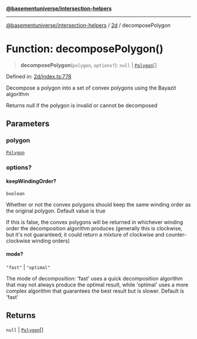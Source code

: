 [**@basementuniverse/intersection-helpers**](../../README.md)

***

[@basementuniverse/intersection-helpers](../../README.md) / [2d](../README.md) / decomposePolygon

# Function: decomposePolygon()

> **decomposePolygon**(`polygon`, `options?`): `null` \| [`Polygon`](../types/type-aliases/Polygon.md)[]

Defined in: [2d/index.ts:778](https://github.com/basementuniverse/intersection-helpers/blob/d942e5cf9ee51dc3854d6fbfe1d84a7ecd83c1ca/src/2d/index.ts#L778)

Decompose a polygon into a set of convex polygons using the Bayazit
algorithm

Returns null if the polygon is invalid or cannot be decomposed

## Parameters

### polygon

[`Polygon`](../types/type-aliases/Polygon.md)

### options?

#### keepWindingOrder?

`boolean`

Whether or not the convex polygons should keep the same winding
order as the original polygon. Default value is true

If this is false, the convex polygons will be returned in whichever
winding order the decomposition algorithm produces (generally this is
clockwise, but it's not guaranteed; it could return a mixture of
clockwise and counter-clockwise winding orders)

#### mode?

`"fast"` \| `"optimal"`

The mode of decomposition: 'fast' uses a quick decomposition
algorithm that may not always produce the optimal result, while 'optimal'
uses a more complex algorithm that guarantees the best result
but is slower. Default is 'fast'

## Returns

`null` \| [`Polygon`](../types/type-aliases/Polygon.md)[]
